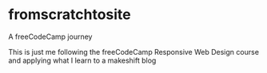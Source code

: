 # fromscratchtosite
A freeCodeCamp journey

This is just me following the freeCodeCamp Responsive Web Design course and applying what I learn to a makeshift blog

